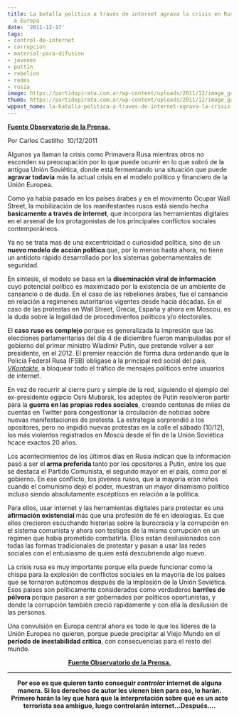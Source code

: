 ```yaml
---
title: La batalla política a través de internet agrava la crisis en Rusia y asusta
  a Europa
date: '2011-12-17'
tags:
- control-de-internet
- corrupcion
- material-para-difusion
- jovenes
- puttin
- rebelion
- redes
- rusia
image: https://partidopirata.com.ar/wp-content/uploads/2011/12/image_gallery.jpg
thumb: https://partidopirata.com.ar/wp-content/uploads/2011/12/image_gallery-150x150.jpg
wppost_name: la-batalla-politica-a-traves-de-internet-agrava-la-crisis-en-rusia-y-asusta-a-europa
---
```


<strong><a href="http://observatoriodaimprensa.com.br/posts/view/batalha_politica_pela_internet_agrava_crise_na_russia_e_assusta_toda_a_europa" target="_blank">Fuente Observatorio de la Prensa.</a></strong>

Por Carlos Castilho  10/12/2011
<div id="ffont">

Algunos ya llaman la crisis como Primavera Rusa mientras otros no esconden su preocupación por lo que puede ocurrir en lo que sobró de la antigua Unión Soviética, donde está fermentando una situación que puede <strong>agravar todavía</strong> más la actual crisis en el modelo politico y financiero de la Unión Europea.

Como ya había pasado en los países árabes y en el movimento Ocupar Wall Street, la mobilización de los manifestantes rusos está siendo hecha<strong> basicamente a través de internet</strong>, que incorpora las herramientas digitales en el arsenal de los protagonistas de los principales conflictos sociales contemporáneos.

Ya no se trata mas de una excentricidad o curiosidad política, sino de un <strong>nuevo modelo de acción política </strong>que, por lo menos hasta ahora, no tiene un antídoto rápido desarrollado por los sistemas gobernamentales de seguridad.

En síntesis, el modelo se basa en la <strong>diseminación viral de información </strong>cuyo potencial político es maximizado por la existencia de un ambiente de cansancio o de duda. En el caso de las rebeliones árabes, fue el cansancio en relación a regimenes autoritarios vigentes desde hacía décadas. En el caso de las protestas en Wall Street, Grecia, España y ahora em Moscou, es la duda sobre la legalidad de procedimientos políticos y/o electorales.

El <strong>caso ruso es complejo </strong>porque es generalizada la impresión que las elecciones parlamentarias del día 4 de diciembre fueron manipuladas por el gobierno del primer ministro Wladimir Putin, que pretende volver a ser presidente, en el 2012. El premier reacción de forma dura ordenando que la Policía Federal Rusa (FSB) obligase a la principal red social del pais, <a href="http://vkontakte.ru/" target="_blank"><em>VKontakte</em></a>, a bloquear todo el tráfico de mensajes políticos entre usuarios de internet.

En vez de recurrir al cierre puro y simple de la red, siguiendo el ejemplo del ex-presidente egipcio Osni Mubarak, los adeptos de Putin resolvieron partir para la <strong>guerra en las propias redes sociales</strong>, creando centenas de miles de cuentas en Twitter para congestionar la circulación de noticias sobre nuevas manifestaciones de protesta. La estrategia sorprendió a los opositores, pero no impidió nuevas protestas en la calle el sábado (10/12), los más violentos registrados en Moscú desde el fin de la Unión Soviética hcace exactos 20 años.

Los acontecimientos de los últimos días en Rusia indican que la información pasó a ser el<strong> arma preferida </strong>tanto por los opositores a Putin, entre los que se destaca el Partido Comunista, el segundo mayor en el país, como por el gobierno. En ese conflicto, los jóvenes rusos, que la mayoría eran niños cuando el comunismo dejó el poder, muestran un mayor dinamismo político incluso siendo absolutamente escépticos en relación a la política.

Para ellos, usar internet y las herramientas digitales para protestar es una <strong>afirmación existencial </strong>más que una profesión de fé en ideologias. Es que ellos crecieron escuchando historias sobre la burocracia y la corrupción en el sistema comunista y ahora son testigos de la misma corrupción en un régimen que había prometido combatirla. Ellos están desilusionados con todas las formas tradicionales de protestar y pasan a usar las redes sociales con el entusiasmo de quien está descubriendo algo nuevo.

La crisis rusa es muy importante porque ella puede funcionar como la chispa para la explosión de conflictos sociales en la mayoria de los países que se tornaron autónomos después de la implosión de la Unión Soviética. Esos países son politicamente considerados como verdaderos <strong>barriles de pólvora </strong>porque pasaron a ser gobernados por políticos oportunistas, y donde la corrupción también creció rapidamente y con ella la desilusión de las personas.

Una convulsión en Europa central ahora es todo lo que los líderes de la Unión Europea no quieren, porque puede precipitar al Viejo Mundo en el <strong>período de inestabilidad critica</strong>, con consecuencias para el resto del mundo.
<p style="text-align: center;"><strong><a href="http://observatoriodaimprensa.com.br/posts/view/batalha_politica_pela_internet_agrava_crise_na_russia_e_assusta_toda_a_europa" target="_blank">Fuente Observatorio de la Prensa.</a></strong></p>

</div>

<hr />
<p style="text-align: center;"><strong>Por eso es que quieren tanto conseguir <em>controlar</em> internet de alguna manera. Si los derechos de autor les vienen bien para eso, lo harán.</strong>
<strong> Primero harán la ley que hará que la interpretación sobre qué es un acto terrorista sea ambiguo, luego controlarán internet...Después....</strong></p>
